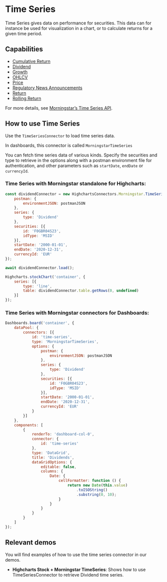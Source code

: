 # Time Series

Time Series gives data on performance for securities. This data can for instance
be used for visualization in a chart, or to calculate returns for a given time
period.

## Capabilities

- [Cumulative Return](cumulative-return.md)
- [Dividend](dividend.md)
- [Growth](growth.md)
- [OHLCV](ohlcv.md)
- [Price](price.md)
- [Regulatory News Announcements](../regulatory-news-announcements.md)
- [Return](return.md)
- [Rolling Return](rolling-return.md)


For more details, see [Morningstar’s Time Series API].

## How to use Time Series

Use the `TimeSeriesConnector` to load time series data.

In dashboards, this connector is called `MorningstarTimeSeries`

You can fetch time series data of various kinds. Specify the securities and type 
to retrieve in the options along with a postman environment file for 
authentication, and other parameters such as `startDate`, `endDate` 
or `currencyId`.

### Time Series with Morningstar standalone for Highcharts:

```js
const dividendConnector = new HighchartsConnectors.Morningstar.TimeSeriesConnector({
    postman: {
        environmentJSON: postmanJSON
    },
    series: {
        type: 'Dividend'
    },
    securities: [{
        id: 'F0GBR04S23',
        idType: 'MSID'
    }],
    startDate: '2000-01-01',
    endDate: '2020-12-31',
    currencyId: 'EUR'
});

await dividendConnector.load();

Highcharts.stockChart('container', {
    series: [{
        type: 'line',
        table: dividendConnector.table.getRows(0, undefined)
    }]
});
```

### Time Series with Morningstar connectors for Dashboards:

```js
Dashboards.board('container', {
    dataPool: {
        connectors: [{
            id: 'time-series',
            type: 'MorningstarTimeSeries',
            options: {
                postman: {
                    environmentJSON: postmanJSON
                },
                series: {
                    type: 'Dividend'
                },
                securities: [{
                    id: 'F0GBR04S23',
                    idType: 'MSID'
                }],
                startDate: '2000-01-01',
                endDate: '2020-12-31',
                currencyId: 'EUR'
            }
        }]
    },
    components: [
        {
            renderTo: 'dashboard-col-0',
            connector: {
                id: 'time-series'
            },
            type: 'DataGrid',
            title: 'Dividends',
            dataGridOptions: {
                editable: false,
                columns: {
                    Date: {
                        cellFormatter: function () {
                            return new Date(this.value)
                                .toISOString()
                                .substring(0, 10);
                        }
                    }
                }
            }
        }
    ]
});
```

## Relevant demos

You will find examples of how to use the time series connector in our demos.

- **Highcharts Stock + Morningstar TimeSeries**: Shows how to use 
TimeSeriesConnector to retrieve Dividend time series.

[Morningstar’s Time Series API]: https://developer.morningstar.com/direct-web-services/documentation/api-reference/time-series/overview